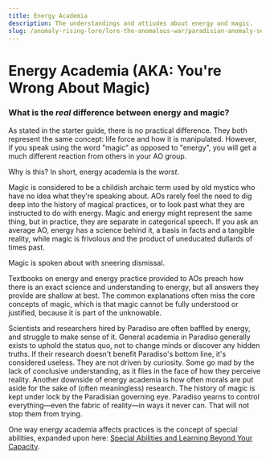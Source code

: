 ```yaml
---
title: Energy Academia
description: The understandings and attiudes about energy and magic.
slug: /anomaly-rising-lore/lore-the-anomalous-war/paradisian-anomaly-security/energy-academia
---
```


# Energy Academia (AKA: You're Wrong About Magic)

### What is the *real* difference between energy and magic?

As stated in the starter guide, there is no practical difference. They both represent the same concept: life force and how it is manipulated. However, if you speak using the word "magic" as opposed to "energy", you will get a much different reaction from others in your AO group.

Why is this? In short, energy academia is the *worst*.

Magic is considered to be a childish archaic term used by old mystics who have no idea what they're speaking about. AOs rarely feel the need to dig deep into the history of magical practices, or to look past what they are instructed to do with energy. Magic and energy might represent the same thing, but in practice, they are separate in categorical speech. If you ask an average AO, energy has a science behind it, a basis in facts and a tangible reality, while magic is frivolous and the product of uneducated dullards of times past.

Magic is spoken about with sneering dismissal.

Textbooks on energy and energy practice provided to AOs preach how there is an exact science and understanding to energy, but all answers they provide are shallow at best. The common explanations often miss the core concepts of magic, which is that magic cannot be fully understood or justified, because it is part of the unknowable.

Scientists and researchers hired by Paradiso are often baffled by energy, and struggle to make sense of it. General academia in Paradiso generally exists to uphold the status quo, not to change minds or discover any hidden truths. If their research doesn't benefit Paradiso's bottom line, it's considered useless. They are not driven by curiosity. Some go mad by the lack of conclusive understanding, as it flies in the face of how they perceive reality. Another downside of energy academia is how often morals are put aside for the sake of (often meaningless) research. The history of magic is kept under lock by the Paradisian governing eye. Paradiso yearns to control everything⁠—even the fabric of reality⁠—in ways it never can. That will not stop them from trying.

One way energy academia affects practices is the concept of special abilities, expanded upon here: [Special Abilities and Learning Beyond Your Capacity](/docs/anomaly-rising-lore/lore-anomalies-and-magic/magical-energy/special-abilities-and-learning-beyond-your-capacity).